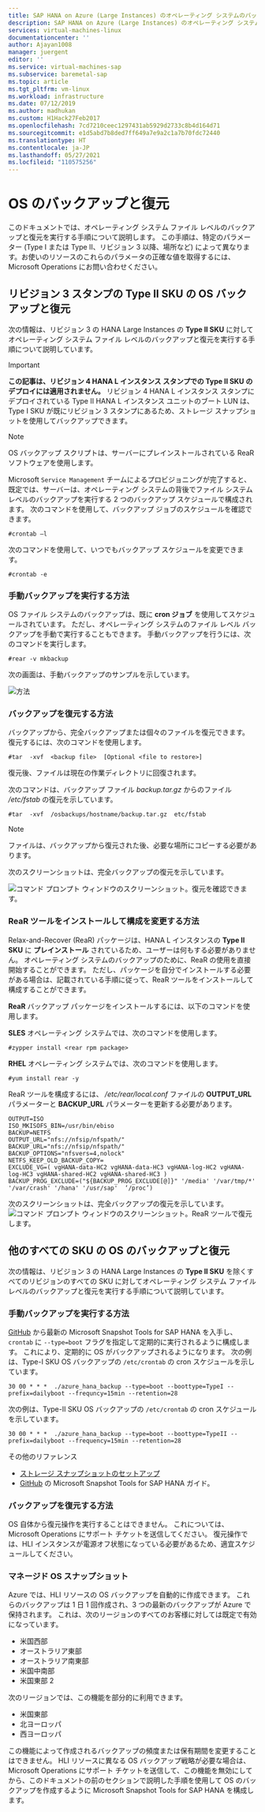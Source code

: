 ```yaml
---
title: SAP HANA on Azure (Large Instances) のオペレーティング システムのバックアップと復元 | Microsoft Docs
description: SAP HANA on Azure (Large Instances) のオペレーティング システムのバックアップと復元を実行します
services: virtual-machines-linux
documentationcenter: ''
author: Ajayan1008
manager: juergent
editor: ''
ms.service: virtual-machines-sap
ms.subservice: baremetal-sap
ms.topic: article
ms.tgt_pltfrm: vm-linux
ms.workload: infrastructure
ms.date: 07/12/2019
ms.author: madhukan
ms.custom: H1Hack27Feb2017
ms.openlocfilehash: 7cd7210ceec1297431ab5929d2733c8b4d164d71
ms.sourcegitcommit: e1d5abd7b8ded7ff649a7e9a2c1a7b70fdc72440
ms.translationtype: HT
ms.contentlocale: ja-JP
ms.lasthandoff: 05/27/2021
ms.locfileid: "110575256"
---
```

# <a name="os-backup-and-restore"></a>OS のバックアップと復元

このドキュメントでは、オペレーティング システム ファイル レベルのバックアップと復元を実行する手順について説明します。 この手順は、特定のパラメーター (Type I または Type II、リビジョン 3 以降、場所など) によって異なります。お使いのリソースのこれらのパラメータの正確な値を取得するには、Microsoft Operations にお問い合わせください。

## <a name="os-backup-and-restore-for-type-ii-skus-of-revision-3-stamps"></a>リビジョン 3 スタンプの Type II SKU の OS バックアップと復元

次の情報は、リビジョン 3 の HANA Large Instances の **Type II SKU** に対してオペレーティング システム ファイル レベルのバックアップと復元を実行する手順について説明しています。

>[!Important]
> **この記事は、リビジョン 4 HANA L インスタンス スタンプでの Type II SKU のデプロイには適用されません。** リビジョン 4 HANA L インスタンス スタンプにデプロイされている Type II HANA L インスタンス ユニットのブート LUN は、Type I SKU が既にリビジョン 3 スタンプにあるため、ストレージ スナップショットを使用してバックアップできます。


>[!NOTE]
>OS バックアップ スクリプトは、サーバーにプレインストールされている ReaR ソフトウェアを使用します。  

Microsoft `Service Management` チームによるプロビジョニングが完了すると、既定では、サーバーは、オペレーティング システムの背後でファイル システム レベルのバックアップを実行する 2 つのバックアップ スケジュールで構成されます。 次のコマンドを使用して、バックアップ ジョブのスケジュールを確認できます。
```
#crontab –l
```
次のコマンドを使用して、いつでもバックアップ スケジュールを変更できます。
```
#crontab -e
```
### <a name="how-to-take-a-manual-backup"></a>手動バックアップを実行する方法

OS ファイル システムのバックアップは、既に **cron ジョブ** を使用してスケジュールされています。 ただし、オペレーティング システムのファイル レベル バックアップを手動で実行することもできます。 手動バックアップを行うには、次のコマンドを実行します。

```
#rear -v mkbackup
```
次の画面は、手動バックアップのサンプルを示しています。

![方法](media/HowToHLI/OSBackupTypeIISKUs/HowtoTakeManualBackup.PNG)


### <a name="how-to-restore-a-backup"></a>バックアップを復元する方法

バックアップから、完全バックアップまたは個々のファイルを復元できます。 復元するには、次のコマンドを使用します。

```
#tar  -xvf  <backup file>  [Optional <file to restore>]
```
復元後、ファイルは現在の作業ディレクトリに回復されます。

次のコマンドは、バックアップ ファイル *backup.tar.gz* からのファイル */etc/fstab* の復元を示しています。
```
#tar  -xvf  /osbackups/hostname/backup.tar.gz  etc/fstab 
```
>[!NOTE] 
>ファイルは、バックアップから復元された後、必要な場所にコピーする必要があります。

次のスクリーンショットは、完全バックアップの復元を示しています。

![コマンド プロンプト ウィンドウのスクリーンショット。復元を確認できます。](media/HowToHLI/OSBackupTypeIISKUs/HowtoRestoreaBackup.PNG)

### <a name="how-to-install-the-rear-tool-and-change-the-configuration"></a>ReaR ツールをインストールして構成を変更する方法 

Relax-and-Recover (ReaR) パッケージは、HANA L インスタンスの **Type II SKU** に **プレインストール** されているため、ユーザーは何もする必要がありません。 オペレーティング システムのバックアップのために、ReaR の使用を直接開始することができます。
ただし、パッケージを自分でインストールする必要がある場合は、記載されている手順に従って、ReaR ツールをインストールして構成することができます。

**ReaR** バックアップ パッケージをインストールするには、以下のコマンドを使用します。

**SLES** オペレーティング システムでは、次のコマンドを使用します。
```
#zypper install <rear rpm package>
```
**RHEL** オペレーティング システムでは、次のコマンドを使用します。 
```
#yum install rear -y
```
ReaR ツールを構成するには、 */etc/rear/local.conf* ファイルの **OUTPUT_URL** パラメーターと **BACKUP_URL** パラメーターを更新する必要があります。
```
OUTPUT=ISO
ISO_MKISOFS_BIN=/usr/bin/ebiso
BACKUP=NETFS
OUTPUT_URL="nfs://nfsip/nfspath/"
BACKUP_URL="nfs://nfsip/nfspath/"
BACKUP_OPTIONS="nfsvers=4,nolock"
NETFS_KEEP_OLD_BACKUP_COPY=
EXCLUDE_VG=( vgHANA-data-HC2 vgHANA-data-HC3 vgHANA-log-HC2 vgHANA-log-HC3 vgHANA-shared-HC2 vgHANA-shared-HC3 )
BACKUP_PROG_EXCLUDE=("${BACKUP_PROG_EXCLUDE[@]}" '/media' '/var/tmp/*' '/var/crash' '/hana' '/usr/sap'  ‘/proc’)
```

次のスクリーンショットは、完全バックアップの復元を示しています。![コマンド プロンプト ウィンドウのスクリーンショット。ReaR ツールで復元します。](media/HowToHLI/OSBackupTypeIISKUs/RearToolConfiguration.PNG)


## <a name="os-backup-and-restore-for-all-other-skus"></a>他のすべての SKU の OS のバックアップと復元

次の情報は、リビジョン 3 の HANA Large Instances の **Type II SKU** を除くすべてのリビジョンのすべての SKU に対してオペレーティング システム ファイル レベルのバックアップと復元を実行する手順について説明しています。

### <a name="how-to-take-a-manual-backup"></a>手動バックアップを実行する方法

[GitHub](https://github.com/Azure/hana-large-instances-self-service-scripts/blob/master/latest/release.md) から最新の Microsoft Snapshot Tools for SAP HANA を入手し、`crontab` に `--type=boot` フラグを指定して定期的に実行されるように構成します。 これにより、定期的に OS がバックアップされるようになります。 次の例は、Type-I SKU OS バックアップの `/etc/crontab` の cron スケジュールを示しています。

```
30 00 * * *  ./azure_hana_backup --type=boot --boottype=TypeI --prefix=dailyboot --frequncy=15min --retention=28
```

次の例は、Type-II SKU OS バックアップの `/etc/crontab` の cron スケジュールを示しています。

```
30 00 * * *  ./azure_hana_backup --type=boot --boottype=TypeII --prefix=dailyboot --frequency=15min --retention=28
```

その他のリファレンス
- [ストレージ スナップショットのセットアップ](hana-backup-restore.md#set-up-storage-snapshots)
- [GitHub](https://github.com/Azure/hana-large-instances-self-service-scripts/blob/master/latest/release.md) の Microsoft Snapshot Tools for SAP HANA ガイド。

### <a name="how-to-restore-a-backup"></a>バックアップを復元する方法

OS 自体から復元操作を実行することはできません。 これについては、Microsoft Operations にサポート チケットを送信してください。 復元操作では、HLI インスタンスが電源オフ状態になっている必要があるため、適宜スケジュールしてください。

### <a name="managed-os-snapshots"></a>マネージド OS スナップショット

Azure では、HLI リソースの OS バックアップを自動的に作成できます。 これらのバックアップは 1 日 1 回作成され、3 つの最新のバックアップが Azure で保持されます。 これは、次のリージョンのすべてのお客様に対しては既定で有効になっています。
- 米国西部
- オーストラリア東部
- オーストラリア南東部
- 米国中南部
- 米国東部 2

次のリージョンでは、この機能を部分的に利用できます。
- 米国東部
- 北ヨーロッパ
- 西ヨーロッパ

この機能によって作成されるバックアップの頻度または保有期間を変更することはできません。 HLI リソースに異なる OS バックアップ戦略が必要な場合は、Microsoft Operations にサポート チケットを送信して、この機能を無効にしてから、このドキュメントの前のセクションで説明した手順を使用して OS のバックアップを作成するように Microsoft Snapshot Tools for SAP HANA を構成します。